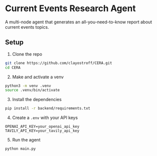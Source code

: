 # Current Events Research Agent

A multi-node agent that generates an all-you-need-to-know report about current events topics.

## Setup

1. Clone the repo
```bash
git clone https://github.com/clayostroff/CERA.git
cd CERA
```

2. Make and activate a venv
```bash
python3 -m venv .venv
source .venv/bin/activate
```

3. Install the dependencies
```bash
pip install -r backend/requirements.txt
```

4. Create a `.env` with your API keys
```env
OPENAI_API_KEY=your_openai_api_key
TAVILY_API_KEY=your_tavily_api_key
```

5. Run the agent
```bash
python main.py
```